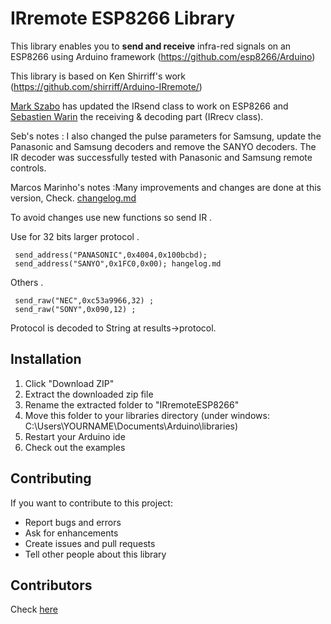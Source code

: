 # IRremote ESP8266 Library

This library enables you to **send and receive** infra-red signals on an ESP8266 using Arduino framework (https://github.com/esp8266/Arduino)

This library is based on Ken Shirriff's work (https://github.com/shirriff/Arduino-IRremote/)

[Mark Szabo](https://github.com/markszabo/IRremoteESP8266) has updated the IRsend class to work on ESP8266 and [Sebastien Warin](https://github.com/sebastienwarin/IRremoteESP8266) the receiving & decoding part (IRrecv class).

Seb's notes : I also changed the pulse parameters for Samsung, update the Panasonic and Samsung decoders and remove the SANYO decoders. The IR decoder was successfully tested with Panasonic and Samsung remote controls.

Marcos Marinho's notes :Many improvements and changes are done at this version,  Check.  [changelog.md](changelog.md)

To avoid changes use new functions so send IR . 


Use for 32 bits  larger protocol  . 

     send_address("PANASONIC",0x4004,0x100bcbd); 
     send_address("SANYO",0x1FC0,0x00); hangelog.md

Others .

     send_raw("NEC",0xc53a9966,32) ; 
     send_raw("SONY",0x090,12) ; 

Protocol is decoded to String at results->protocol. 


## Installation
1. Click "Download ZIP" 
2. Extract the downloaded zip file 
3. Rename the extracted folder to "IRremoteESP8266"
4. Move this folder to your libraries directory (under windows: C:\Users\YOURNAME\Documents\Arduino\libraries\)
5. Restart your Arduino ide
6. Check out the examples

## Contributing
If you want to contribute to this project:
- Report bugs and errors
- Ask for enhancements
- Create issues and pull requests
- Tell other people about this library

## Contributors
Check [here](Contributors.md)
